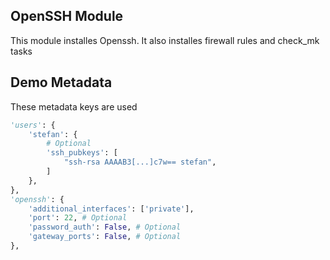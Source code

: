 OpenSSH Module
--------------

This module installes Openssh. It also installes firewall rules and check_mk tasks

Demo Metadata
-------------

These metadata keys are used

```python
'users': {
    'stefan': {
        # Optional
        'ssh_pubkeys': [
            "ssh-rsa AAAAB3[...]c7w== stefan",
        ]
    },
},
'openssh': {
    'additional_interfaces': ['private'],
    'port': 22, # Optional
    'password_auth': False, # Optional
    'gateway_ports': False, # Optional
},
```
